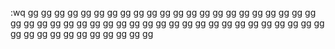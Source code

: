 :wq
gg
gg
gg
gg
gg
gg
gg
gg
gg
gg
gg
gg
gg
gg
gg
gg
gg
gg
gg
gg
gg
gg
gg
gg
gg
gg
gg
gg
gg
gg
gg
gg
gg
gg
gg
gg
gg
gg
gg
gg
gg
gg
gg
gg
gg
gg
gg
gg
gg
gg
gg
gg
gg
gg
gg
gg
gg
